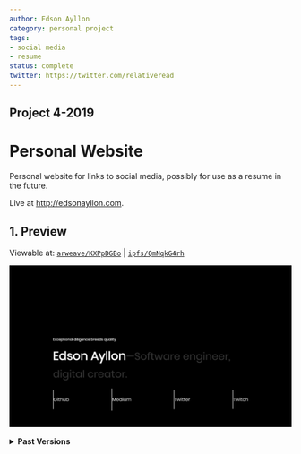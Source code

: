 ```yaml
---
author: Edson Ayllon
category: personal project
tags: 
- social media
- resume
status: complete
twitter: https://twitter.com/relativeread
---
```


## Project 4-2019

# Personal Website

Personal website for links to social media, possibly for use as a resume in the future. 

Live at http://edsonayllon.com.

## 1. Preview

Viewable at: [`arweave/KXPpDGBo`](https://arweave.net/KXPpDGBoLz675JZBCKO60D6sxyBfpVlrUcJRrHDQ7Gk) | [`ipfs/QmNqkG4rh`](https://ipfs.io/ipfs/QmNqkG4rhT1kP5SQ3C1V9Jah5xaUg4VoBu23eeYVA4ihj7)

![Preview](./screenshot.png)


<details>
    <summary><b>Past Versions</b></summary>
    <ul>
        <li><a href="https://arweave.net/vZVnqx21b86sbnnV7f708Fpb--BeGM5X3w8Qo1sQpqU">arweave/vZVnqx21...</a> | <a href="https://ipfs.io/ipfs/QmZdWvDxPz1URtwyak2Mnse1wabMy8dxBLSUSubn3x4d1W">ipfs/QmZdWv...</a></li>
        <li><a href="https://3iwlt5vem6xa.arweave.net/iu-rC2Yz3vCCpvsm-dVcCqKSSSm2XAo2JfWu-oHIAPM">arweave/iu-rC2Y...</a></li>
        <li><a href="https://7axh3v4u65qb.arweave.net/qnvLFWylWTcSPKdD68LJpK3PBKC0Z-8sSXpgebKXn5A">arweave/qnvLFWy...</a></li>
    </ul>
</details>
